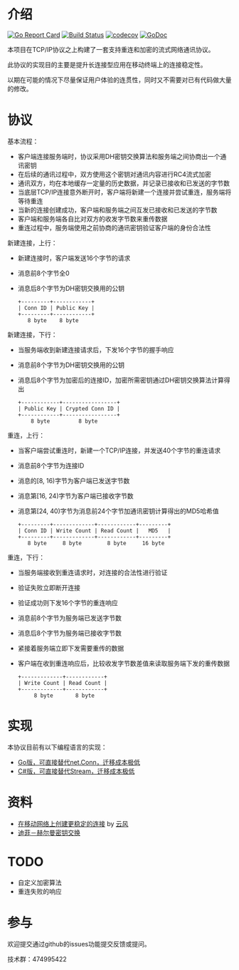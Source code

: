 介绍
====

[![Go Report Card](https://goreportcard.com/badge/github.com/funny/snet)](https://goreportcard.com/report/github.com/funny/snet)
[![Build Status](https://travis-ci.org/funny/snet.svg?branch=master)](https://travis-ci.org/funny/snet)
[![codecov](https://codecov.io/gh/funny/snet/branch/master/graph/badge.svg)](https://codecov.io/gh/funny/snet)
[![GoDoc](https://img.shields.io/badge/api-reference-blue.svg)](https://godoc.org/github.com/funny/snet/go)

本项目在TCP/IP协议之上构建了一套支持重连和加密的流式网络通讯协议。

此协议的实现目的主要是提升长连接型应用在移动终端上的连接稳定性。

以期在可能的情况下尽量保证用户体验的连贯性，同时又不需要对已有代码做大量的修改。

协议
====

基本流程：

+ 客户端连接服务端时，协议采用DH密钥交换算法和服务端之间协商出一个通讯密钥
+ 在后续的通讯过程中，双方使用这个密钥对通讯内容进行RC4流式加密
+ 通讯双方，均在本地缓存一定量的历史数据，并记录已接收和已发送的字节数
+ 当底层TCP/IP连接意外断开时，客户端将新建一个连接并尝试重连，服务端将等待重连
+ 当新的连接创建成功，客户端和服务端之间互发已接收和已发送的字节数
+ 客户端和服务端各自比对双方的收发字节数来重传数据
+ 重连过程中，服务端使用之前协商的通讯密钥验证客户端的身份合法性

新建连接，上行：

+ 新建连接时，客户端发送16个字节的请求
+ 消息前8个字节全0
+ 消息后8个字节为DH密钥交换用的公钥

	```
	+---------+------------+
	| Conn ID | Public Key |
	+---------+------------+
	   8 byte    8 byte
	```

新建连接，下行：

+ 当服务端收到新建连接请求后，下发16个字节的握手响应
+ 消息前8个字节为DH密钥交换用的公钥
+ 消息后8个字节为加密后的连接ID，加密所需密钥通过DH密钥交换算法计算得出

	```
	+------------+-----------------+
	| Public Key | Crypted Conn ID |
	+------------+-----------------+
	    8 byte         8 byte
	```

重连，上行：

+ 当客户端尝试重连时，新建一个TCP/IP连接，并发送40个字节的重连请求
+ 消息前8个字节为连接ID
+ 消息的[8, 16)字节为客户端已发送字节数
+ 消息第[16, 24)字节为客户端已接收字节数
+ 消息第[24, 40)字节为消息前24个字节加通讯密钥计算得出的MD5哈希值

	```
	+---------+-------------+------------+---------+
	| Conn ID | Write Count | Read Count |   MD5   |
	+---------+-------------+------------+---------+
	   8 byte     8 byte        8 byte     16 byte
	```

重连，下行：

+ 当服务端接收到重连请求时，对连接的合法性进行验证
+ 验证失败立即断开连接
+ 验证成功则下发16个字节的重连响应
+ 消息前8个字节为服务端已发送字节数
+ 消息后8个字节为服务端已接收字节数
+ 紧接着服务端立即下发需要重传的数据
+ 客户端在收到重连响应后，比较收发字节数差值来读取服务端下发的重传数据

	```
	+-------------+------------+
	| Write Count | Read Count |
	+-------------+------------+
	     8 byte       8 byte
	```

实现
====

本协议目前有以下编程语言的实现：

+ [Go版，可直接替代net.Conn，迁移成本极低](https://github.com/funny/snet/tree/master/golang)
+ [C#版，可直接替代Stream，迁移成本极低](https://github.com/funny/snet/tree/master/csharp)

资料
=======

+ [在移动网络上创建更稳定的连接](http://blog.codingnow.com/2014/02/connection_reuse.html) by [云风](https://github.com/cloudwu)
+ [迪菲－赫尔曼密钥交换](https://zh.wikipedia.org/wiki/%E8%BF%AA%E8%8F%B2%EF%BC%8D%E8%B5%AB%E5%B0%94%E6%9B%BC%E5%AF%86%E9%92%A5%E4%BA%A4%E6%8D%A2)

TODO
====

+ 自定义加密算法
+ 重连失败的响应

参与
====

欢迎提交通过github的issues功能提交反馈或提问。

技术群：474995422